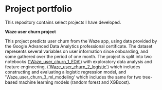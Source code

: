 # Project portfolio

This repository contains select projects I have developed.

**Waze user churn project**

This project predicts user churn from the Waze app, using data provided by the Google Advanced Data Analytics professional certificate. The dataset represents several variables on user information since onboarding, and some gathered over the period of one month. The project is split into two notebooks (['Waze_user_churn_1_EDA'](https://github.com/davkosc/project-portfolio/blob/main/Waze_user_churn_1_EDA.ipynb)) with exploratory data analysis and feature engineering, (['Waze_user_churn_2_logistic'](https://github.com/davkosc/project-portfolio/blob/main/Waze_user_churn_2_logistic.ipynb)) which includes constructing and evaluating a logistic regression model, and 'Waze_user_churn_3_ml_modeling' which includes the same for two tree-based machine learning models (random forest and XGBoost).
